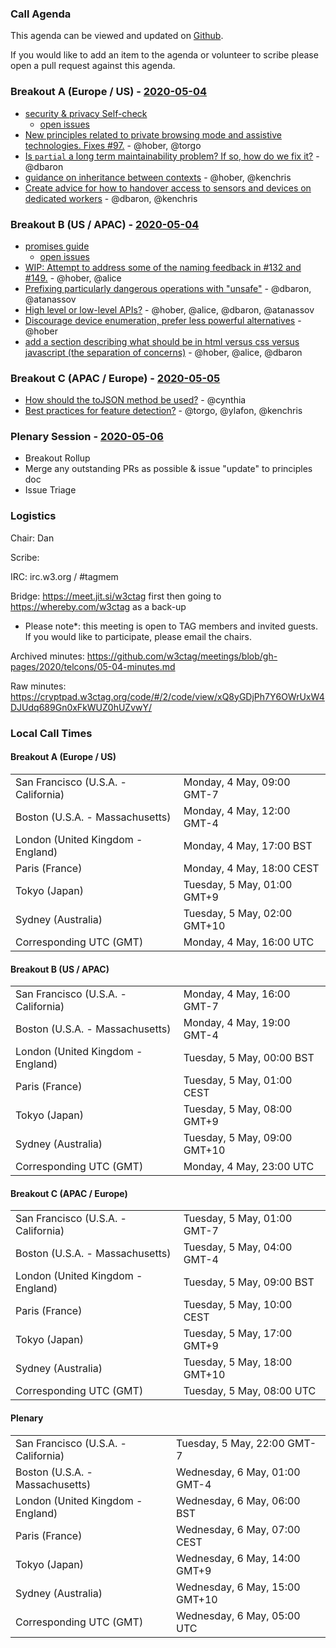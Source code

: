 ### Call Agenda

This agenda can be viewed and updated on [Github](https://github.com/w3ctag/meetings/blob/gh-pages/2020/telcons/05-04-agenda.md).

If you would like to add an item to the agenda or volunteer to scribe please open a pull request against this agenda.

### Breakout A (Europe / US) - [2020-05-04](https://www.timeanddate.com/worldclock/converter.html?iso=20200504T160000&p1=224&p2=43&p3=136&p4=195&p5=248&p6=240)

* [security & privacy Self-check](https://www.w3.org/TR/security-privacy-questionnaire/)
  * [open issues](https://github.com/w3ctag/security-questionnaire/issues)
* [New principles related to private browsing mode and assistive technologies. Fixes #97.](https://github.com/w3ctag/design-principles/pull/167) - @hober, @torgo
* [Is `partial` a long term maintainability problem?  If so, how do we fix it?](https://github.com/w3ctag/design-principles/issues/99) - @dbaron
* [guidance on inheritance between contexts](https://github.com/w3ctag/design-principles/issues/111) - @hober, @kenchris
* [Create advice for how to handover access to sensors and devices on dedicated workers](https://github.com/w3ctag/design-principles/issues/112) - @dbaron, @kenchris


### Breakout B (US / APAC) - [2020-05-04](https://www.timeanddate.com/worldclock/converter.html?iso=20200504T230000&p1=224&p2=43&p3=136&p4=195&p5=248&p6=240)

* [promises guide](https://github.com/w3ctag/promises-guide)
  * [open issues](https://github.com/w3ctag/promises-guide/issues)
* [WIP: Attempt to address some of the naming feedback in #132 and #149.](https://github.com/w3ctag/design-principles/pull/163) - @hober, @alice
* [Prefixing particularly dangerous operations with "unsafe"](https://github.com/w3ctag/design-principles/issues/104) - @dbaron, @atanassov
* [High level or low-level APIs?](https://github.com/w3ctag/design-principles/issues/117) - @hober, @alice, @dbaron, @atanassov
* [Discourage device enumeration, prefer less powerful alternatives](https://github.com/w3ctag/design-principles/issues/152) - @hober
* [add a section describing what should be in html versus css versus javascript (the separation of concerns)](https://github.com/w3ctag/design-principles/issues/169) - @hober, @alice, @dbaron

### Breakout C (APAC / Europe) - [2020-05-05](https://www.timeanddate.com/worldclock/converter.html?iso=20200505T080000&p1=224&p2=43&p3=136&p4=195&p5=248&p6=240)

* [How should the toJSON method be used?](https://github.com/w3ctag/design-principles/issues/116) - @cynthia
* [Best practices for feature detection?](https://github.com/w3ctag/design-principles/issues/137) - @torgo, @ylafon, @kenchris

### Plenary Session - [2020-05-06](https://www.timeanddate.com/worldclock/converter.html?iso=20200506T050000&p1=224&p2=43&p3=136&p4=195&p5=248&p6=240)

* Breakout Rollup
* Merge any outstanding PRs as possible & issue "update" to principles doc
* Issue Triage

### Logistics

Chair: Dan

Scribe:

IRC: irc.w3.org / #tagmem

Bridge: https://meet.jit.si/w3ctag first then going to https://whereby.com/w3ctag as a back-up

* Please note*: this meeting is open to TAG members and invited guests. If you would like to participate, please email the chairs.

Archived minutes: https://github.com/w3ctag/meetings/blob/gh-pages/2020/telcons/05-04-minutes.md

Raw minutes: https://cryptpad.w3ctag.org/code/#/2/code/view/xQ8yGDjPh7Y6OWrUxW4DJUdq689Gn0xFkWUZ0hUZvwY/


### Local Call Times

#### Breakout A (Europe / US)

<table>
<tr><td> San Francisco (U.S.A. - California) <td> Monday, 4 May, 09:00 GMT-7</td></tr>
<tr><td> Boston (U.S.A. - Massachusetts) <td> Monday, 4 May, 12:00 GMT-4</td></tr>
<tr><td> London (United Kingdom - England) <td> Monday, 4 May, 17:00 BST</td></tr>
<tr><td> Paris (France) <td> Monday, 4 May, 18:00 CEST</td></tr>
<tr><td> Tokyo (Japan) <td> Tuesday, 5 May, 01:00 GMT+9</td></tr>
<tr><td> Sydney (Australia) <td> Tuesday, 5 May, 02:00 GMT+10</td></tr>
<tr><td> Corresponding UTC (GMT) <td> Monday, 4 May, 16:00 UTC</td></tr>
</table>

#### Breakout B (US / APAC)

<table>
<tr><td> San Francisco (U.S.A. - California) <td> Monday, 4 May, 16:00 GMT-7</td></tr>
<tr><td> Boston (U.S.A. - Massachusetts) <td> Monday, 4 May, 19:00 GMT-4</td></tr>
<tr><td> London (United Kingdom - England) <td> Tuesday, 5 May, 00:00 BST</td></tr>
<tr><td> Paris (France) <td> Tuesday, 5 May, 01:00 CEST</td></tr>
<tr><td> Tokyo (Japan) <td> Tuesday, 5 May, 08:00 GMT+9</td></tr>
<tr><td> Sydney (Australia) <td> Tuesday, 5 May, 09:00 GMT+10</td></tr>
<tr><td> Corresponding UTC (GMT) <td> Monday, 4 May, 23:00 UTC</td></tr>
</table>

#### Breakout C (APAC / Europe)

<table>
<tr><td> San Francisco (U.S.A. - California) <td> Tuesday, 5 May, 01:00 GMT-7</td></tr>
<tr><td> Boston (U.S.A. - Massachusetts) <td> Tuesday, 5 May, 04:00 GMT-4</td></tr>
<tr><td> London (United Kingdom - England) <td> Tuesday, 5 May, 09:00 BST</td></tr>
<tr><td> Paris (France) <td> Tuesday, 5 May, 10:00 CEST</td></tr>
<tr><td> Tokyo (Japan) <td> Tuesday, 5 May, 17:00 GMT+9</td></tr>
<tr><td> Sydney (Australia) <td> Tuesday, 5 May, 18:00 GMT+10</td></tr>
<tr><td> Corresponding UTC (GMT) <td> Tuesday, 5 May, 08:00 UTC</td></tr>
</table>

#### Plenary

<table>
<tr><td> San Francisco (U.S.A. - California) <td> Tuesday, 5 May, 22:00 GMT-7</td></tr>
<tr><td> Boston (U.S.A. - Massachusetts) <td> Wednesday, 6 May, 01:00 GMT-4</td></tr>
<tr><td> London (United Kingdom - England) <td> Wednesday, 6 May, 06:00 BST</td></tr>
<tr><td> Paris (France) <td> Wednesday, 6 May, 07:00 CEST</td></tr>
<tr><td> Tokyo (Japan) <td> Wednesday, 6 May, 14:00 GMT+9</td></tr>
<tr><td> Sydney (Australia) <td> Wednesday, 6 May, 15:00 GMT+10</td></tr>
<tr><td> Corresponding UTC (GMT) <td> Wednesday, 6 May, 05:00 UTC</td></tr>
</table>
